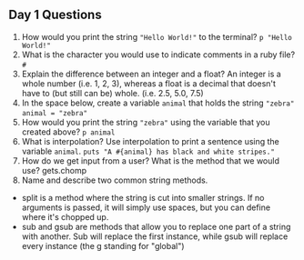 ## Day 1 Questions

1. How would you print the string `"Hello World!"` to the terminal?
  `p "Hello World!"`
1. What is the character you would use to indicate comments in a ruby file?
  `#`
1. Explain the difference between an integer and a float?
  An integer is a whole number (i.e. 1, 2, 3), whereas a float is a decimal that doesn't have to (but still can be) whole. (i.e. 2.5, 5.0, 7.5)
1. In the space below, create a variable `animal` that holds the string `"zebra"`
  `animal = "zebra"`
1. How would you print the string `"zebra"` using the variable that you created above?
  `p animal`
1. What is interpolation? Use interpolation to print a sentence using the variable `animal`.
  `puts "A #{animal} has black and white stripes."`
1. How do we get input from a user? What is the method that we would use?
  gets.chomp
1. Name and describe two common string methods.
  * split is a method where the string is cut into smaller strings. If no arguments is passed, it will simply use spaces, but you can define where it's chopped up.
  * sub and gsub are methods that allow you to replace one part of a string with another. Sub will replace the first instance, while gsub will replace every instance (the g standing for "global")
